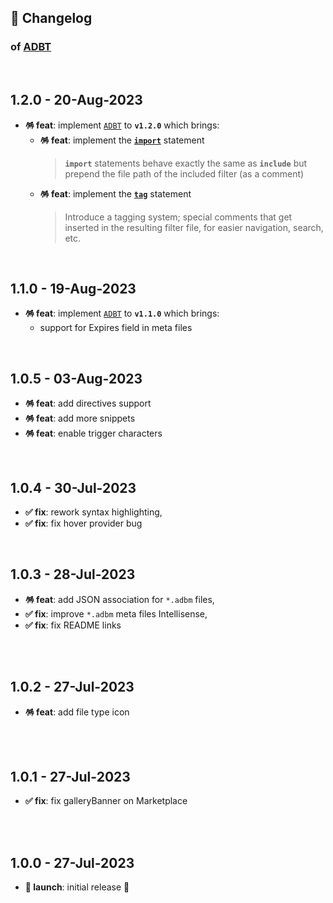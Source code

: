 ## 📒 Changelog

### of [ADBT](https://github.com/igorskyflyer/vscode-adbt)

<br>

## 1.2.0 - 20-Aug-2023

- **🪅 feat**: implement [`ADBT`](https://github.com/igorskyflyer/file-format-adbt/releases/tag/v1.2.0) to **`v1.2.0`** which brings:
  - **🪅 feat**: implement the **[`import`](https://github.com/igorskyflyer/file-format-adbt/blob/v1.2.0/README.md#import)** statement
    > **`import`** statements behave exactly the same as **`include`** but prepend the file path of the included filter (as a comment)
  - **🪅 feat**: implement the **[`tag`](https://github.com/igorskyflyer/file-format-adbt/blob/v1.2.0/README.md#tag)** statement
    > Introduce a tagging system; special comments that get inserted in the resulting filter file, for easier navigation, search, etc.

<br>

## 1.1.0 - 19-Aug-2023

- **🪅 feat**: implement [`ADBT`](https://github.com/igorskyflyer/file-format-adbt/releases/tag/v1.1.0) to **`v1.1.0`** which brings:
  - support for Expires field in meta files

<br>

## 1.0.5 - 03-Aug-2023

- **🪅 feat**: add directives support
- **🪅 feat**: add more snippets
- **🪅 feat**: enable trigger characters

<br>

## 1.0.4 - 30-Jul-2023

- **✅ fix**: rework syntax highlighting,
- **✅ fix**: fix hover provider bug

<br>

## 1.0.3 - 28-Jul-2023

- **🪅 feat**: add JSON association for `*.adbm` files,
- **✅ fix**: improve `*.adbm` meta files Intellisense,
- **✅ fix**: fix README links

<br>
<br>

## 1.0.2 - 27-Jul-2023

- **🪅 feat**: add file type icon

<br>
<br>

## 1.0.1 - 27-Jul-2023

- **✅ fix**: fix galleryBanner on Marketplace

<br>
<br>

## 1.0.0 - 27-Jul-2023

- **🚀 launch**: initial release 🎉
